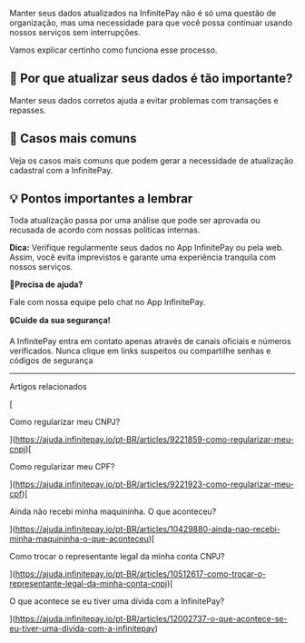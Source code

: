 Manter seus dados atualizados na InfinitePay não é só uma questão de organização, mas uma necessidade para que você possa continuar usando nossos serviços sem interrupções.

Vamos explicar certinho como funciona esse processo.

## 📌 **Por que atualizar seus dados é tão importante?**

Manter seus dados corretos ajuda a evitar problemas com transações e repasses.

## 🔄 **Casos mais comuns**

Veja os casos mais comuns que podem gerar a necessidade de atualização cadastral com a InfinitePay.

## 💡 **Pontos importantes a lembrar**

Toda atualização passa por uma análise que pode ser aprovada ou recusada de acordo com nossas políticas internas.

**Dica:** Verifique regularmente seus dados no App InfinitePay ou pela web. Assim, você evita imprevistos e garante uma experiência tranquila com nossos serviços.

🔔**Precisa de ajuda?**

Fale com nossa equipe pelo chat no App InfinitePay.

🔒**Cuide da sua segurança!**

A InfinitePay entra em contato apenas através de canais oficiais e números verificados. Nunca clique em links suspeitos ou compartilhe senhas e códigos de segurança

___

Artigos relacionados

[

Como regularizar meu CNPJ?

](https://ajuda.infinitepay.io/pt-BR/articles/9221859-como-regularizar-meu-cnpj)[

Como regularizar meu CPF?

](https://ajuda.infinitepay.io/pt-BR/articles/9221923-como-regularizar-meu-cpf)[

Ainda não recebi minha maquininha. O que aconteceu?

](https://ajuda.infinitepay.io/pt-BR/articles/10429880-ainda-nao-recebi-minha-maquininha-o-que-aconteceu)[

Como trocar o representante legal da minha conta CNPJ?

](https://ajuda.infinitepay.io/pt-BR/articles/10512617-como-trocar-o-representante-legal-da-minha-conta-cnpj)[

O que acontece se eu tiver uma dívida com a InfinitePay?

](https://ajuda.infinitepay.io/pt-BR/articles/12002737-o-que-acontece-se-eu-tiver-uma-divida-com-a-infinitepay)